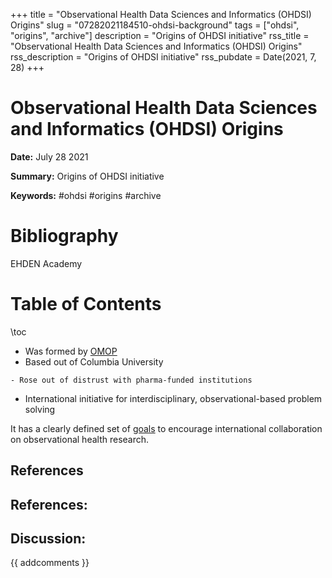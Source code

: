 +++
title = "Observational Health Data Sciences and Informatics (OHDSI) Origins"
slug = "07282021184510-ohdsi-background"
tags = ["ohdsi", "origins", "archive"]
description = "Origins of OHDSI initiative"
rss_title = "Observational Health Data Sciences and Informatics (OHDSI) Origins"
rss_description = "Origins of OHDSI initiative"
rss_pubdate = Date(2021, 7, 28)
+++



Observational Health Data Sciences and Informatics (OHDSI) Origins
=========

**Date:** July 28 2021

**Summary:** Origins of OHDSI initiative

**Keywords:** #ohdsi #origins #archive

Bibliography
==========

EHDEN Academy

Table of Contents
=========

\toc

  * Was formed by [OMOP](/07282021181744-origins-omop.md)
  * Based out of Columbia University

```
- Rose out of distrust with pharma-funded institutions
```

  * International initiative for interdisciplinary, observational-based problem solving

It has a clearly defined set of [goals](/07282021185354-ohdsi-goals.md) to encourage international collaboration on observational health research.

## References

## References:
## Discussion: 

{{ addcomments }}

